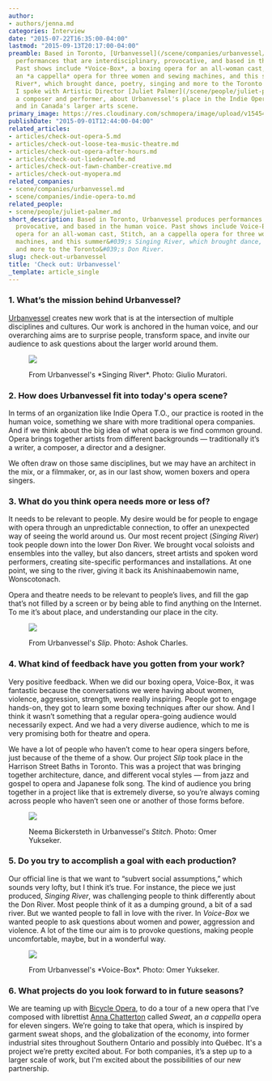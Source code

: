 ```yaml
---
author:
- authors/jenna.md
categories: Interview
date: "2015-07-22T16:35:00-04:00"
lastmod: "2015-09-13T20:17:00-04:00"
preamble: Based in Toronto, [Urbanvessel](/scene/companies/urbanvessel/) produces
  performances that are interdisciplinary, provocative, and based in the human voice.
  Past shows include *Voice-Box*, a boxing opera for an all-woman cast, *Stitch*,
  an *a cappella* opera for three women and sewing machines, and this summer's *Singing
  River*, which brought dance, poetry, singing and more to the Toronto's Don River.
  I spoke with Artistic Director [Juliet Palmer](/scene/people/juliet-palmer/), herself
  a composer and performer, about Urbanvessel's place in the Indie Opera T.O. collective,
  and in Canada's larger arts scene.
primary_image: https://res.cloudinary.com/schmopera/image/upload/v1545409169/media/webhook-uploads/1437685981935/SingingRiver-1Square.jpg.jpg
publishDate: "2015-09-01T12:44:00-04:00"
related_articles:
- articles/check-out-opera-5.md
- articles/check-out-loose-tea-music-theatre.md
- articles/check-out-opera-after-hours.md
- articles/check-out-liederwolfe.md
- articles/check-out-fawn-chamber-creative.md
- articles/check-out-myopera.md
related_companies:
- scene/companies/urbanvessel.md
- scene/companies/indie-opera-to.md
related_people:
- scene/people/juliet-palmer.md
short_description: Based in Toronto, Urbanvessel produces performances that are interdisciplinary,
  provocative, and based in the human voice. Past shows include Voice-Box, a boxing
  opera for an all-woman cast, Stitch, an a cappella opera for three women and sewing
  machines, and this summer&#039;s Singing River, which brought dance, poetry, singing
  and more to the Toronto&#039;s Don River.
slug: check-out-urbanvessel
title: 'Check out: Urbanvessel'
_template: article_single
---
```


### 1. What’s the mission behind Urbanvessel?

[Urbanvessel](/scene/companies/urban-vessel/) creates new work that is at the intersection of multiple disciplines and cultures. Our work is anchored in the human voice, and our overarching aims are to surprise people, transform space, and invite our audience to ask questions about the larger world around them.

<figure data-type="image">

![](https://res.cloudinary.com/schmopera/image/upload/v1545409169/media/webhook-uploads/1437692324321/SingingRiver-4Resized.jpg.jpg)

<figcaption>From Urbanvessel's *Singing River*. Photo: Giulio Muratori.</figcaption>
</figure>

### 2. How does Urbanvessel fit into today's opera scene?

In terms of an organization like Indie Opera T.O., our practice is rooted in the human voice, something we share with more traditional opera companies. And if we think about the big idea of what opera is we find common ground. Opera brings together artists from different backgrounds — traditionally it’s a writer, a composer, a director and a designer. 

We often draw on those same disciplines, but we may have an architect in the mix, or a filmmaker, or, as in our last show, women boxers and opera singers.

### 3. What do you think opera needs more or less of?

It needs to be relevant to people. My desire would be for people to engage with opera through an unpredictable connection, to offer an unexpected way of seeing the world around us. Our most recent project (*Singing River*) took people down into the lower Don River. We brought vocal soloists and ensembles into the valley, but also dancers, street artists and spoken word performers, creating site-specific performances and installations. At one point, we sing to the river, giving it back its Anishinaabemowin name, Wonscotonach.

Opera and theatre needs to be relevant to people’s lives, and fill the gap that’s not filled by a screen or by being able to find anything on the Internet. To me it’s about place, and understanding our place in the city.

<figure data-type="image">

![](https://res.cloudinary.com/schmopera/image/upload/v1545409169/media/webhook-uploads/1437692491927/SLIP-1Resized.jpg.jpg)<figcaption>From Urbanvessel's *Slip*. Photo: Ashok Charles.</figcaption>
</figure>

### 4. What kind of feedback have you gotten from your work?

Very positive feedback. When we did our boxing opera, Voice-Box, it was fantastic because the conversations we were having about women, violence, aggression, strength, were really inspiring. People got to engage hands-on, they got to learn some boxing techniques after our show. And I think it wasn’t something that a regular opera-going audience would necessarily expect. And we had a very diverse audience, which to me is very promising both for theatre and opera.

We have a lot of people who haven’t come to hear opera singers before, just because of the theme of a show. Our project *Slip* took place in the Harrison Street Baths in Toronto. This was a project that was bringing together architecture, dance, and different vocal styles — from jazz and gospel to opera and Japanese folk song. The kind of audience you bring together in a project like that is extremely diverse, so you’re always coming across people who haven’t seen one or another of those forms before.

<figure data-type="image">

![](https://res.cloudinary.com/schmopera/image/upload/v1545409169/media/webhook-uploads/1437692632593/STITCH-1Resized.jpg.jpg)<figcaption>Neema Bickersteth in Urbanvessel's *Stitch*. Photo: Omer Yukseker.</figcaption>
</figure>

### 5. Do you try to accomplish a goal with each production?

Our official line is that we want to “subvert social assumptions,” which sounds very lofty, but I think it’s true. For instance, the piece we just produced, *Singing River*, was challenging people to think differently about the Don River. Most people think of it as a dumping ground, a bit of a sad river. But we wanted people to fall in love with the river. In *Voice-Box* we wanted people to ask questions about women and power, aggression and violence. A lot of the time our aim is to provoke questions, making people uncomfortable, maybe, but in a wonderful way.

<figure data-type="image">

![](https://res.cloudinary.com/schmopera/image/upload/v1545409169/media/webhook-uploads/1437692869350/VOICE-BOX-3Resized.jpg.jpg)

<figcaption>From Urbanvessel's *Voice-Box*. Photo: Omer Yukseker.</figcaption>
</figure>

### 6. What projects do you look forward to in future seasons?

We are teaming up with [Bicycle Opera](/scene/companies/the-bicycle-opera-project/), to do a tour of a new opera that I’ve composed with librettist [Anna Chatterton](/scene/people/anna-chatterton/) called *Sweat*, an *a cappella* opera for eleven singers. We’re going to take that opera, which is inspired by garment sweat shops, and the globalization of the economy, into former industrial sites throughout Southern Ontario and possibly into Québec. It's a project we’re pretty excited about. For both companies, it’s a step up to a larger scale of work, but I'm excited about the possibilities of our new partnership.

